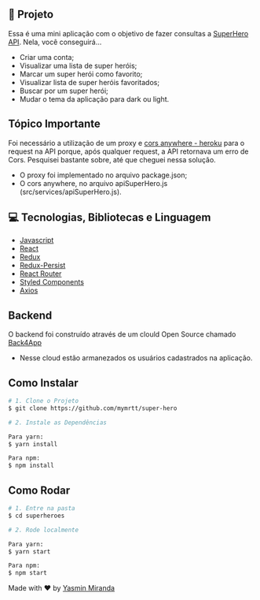 ## 🚀 Projeto

Essa é uma mini aplicação com o objetivo de fazer consultas a [SuperHero API](https://superheroapi.com/). Nela, você conseguirá...
- Criar uma conta;
- Visualizar uma lista de super heróis;
- Marcar um super herói como favorito;
- Visualizar lista de super heróis favoritados;
- Buscar por um super herói;
- Mudar o tema da aplicação para dark ou light.

## Tópico Importante
Foi necessário a utilização de um proxy e [cors anywhere - heroku](https://cors-anywhere.herokuapp.com) para o request na API porque, após qualquer request, a API retornava um erro de Cors. Pesquisei bastante sobre, até que cheguei nessa solução.

- O proxy foi implementado no arquivo package.json;
- O cors anywhere, no arquivo apiSuperHero.js (src/services/apiSuperHero.js).

## 💻 Tecnologias, Bibliotecas e Linguagem
- [Javascript](https://developer.mozilla.org/pt-BR/docs/Web/JavaScript)
- [React](https://reactjs.org)
- [Redux](https://redux.js.org/)
- [Redux-Persist](https://github.com/rt2zz/redux-persist)
- [React Router](https://reactrouter.com/web/guides/quick-start)
- [Styled Components](https://styled-components.com/)
- [Axios](https://github.com/axios/axios)

## Backend
O backend foi construído através de um clould Open Source chamado [Back4App](https://www.back4app.com/)
- Nesse cloud estão armanezados os usuários cadastrados na aplicação. 

## Como Instalar
```bash
# 1. Clone o Projeto
$ git clone https://github.com/mymrtt/super-hero

# 2. Instale as Dependências

Para yarn:
$ yarn install

Para npm:
$ npm install

```
## Como Rodar
```bash
# 1. Entre na pasta
$ cd superheroes

# 2. Rode localmente

Para yarn:
$ yarn start

Para npm:
$ npm start
```


Made with ♥ by [Yasmin Miranda](https://www.linkedin.com/in/yasmin-miranda/)
